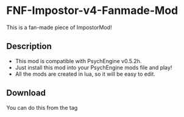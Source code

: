 # FNF-Impostor-v4-Fanmade-Mod
This is a fan-made piece of ImpostorMod!
## Description
* This mod is compatible with PsychEngine v0.5.2h.
* Just install this mod into your PsychEngine mods file and play!
* All the mods are created in lua, so it will be easy to edit.
## Download
You can do this from the tag
